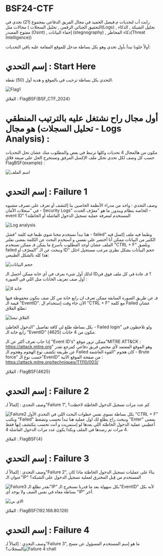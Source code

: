 # BSF24-CTF
رايت أب لتحديات م.فيصل الحميد في مجال الفريق الدفاعي بمجموع (21) تحدي في مجالات مثل ( التحقيق الجنائي الرقمي , تحليل السجلات(Logs) , تحليل الشبكة  , الذكاء مفتوح المصدر (Osint) , إخفاء البيانات (stegnography) , ذكاء المخاطر(Threat Intelligence))

أولاً خلونا نبدأ بأول تحدي وهو بكل بساطة مدخل للموقع المقامة عليه باقي التحديات:
# إسم التحدي : Start Here
التحدي بكل بساطة ترحيب في بالموقع و هدية أول (50) نقطة.

![Flag1](https://github.com/0x1o1/BSF24-CTF/assets/112539392/61c5594b-1b51-4196-924f-873640b2b257)

الفلاق : FlagBSF{BSF_CTF_2024}

# أول مجال راح نشتغل عليه بالترتيب المنطقي هو مجال (تحليل السجلات - Logs Analysis) :
مكون من هالمجال 4 تحديات وكلها ترتبط في بعض والمطلوب منك عشان تحل التحديات حسب كل وصف لكل تحدي تحلل ملف الإكسل المرفق وتستخرج الحل على صيغة فلاق FlagBSF{example} :

![اسم الملف](https://github.com/0x1o1/BSF24-CTF/assets/112539392/53161d0a-8bf6-49e5-a6fa-6f943c37f13b)

# إسم التحدي : Failure 1
وصف التحدي : واحد من مدراء الأنظمة الخاصين بنا إكتشف أو تعرف على تصرف مشبوه في "سجلات الأمان - Security Logs" الخاصة بنظام ويندوز, ما هو "معرّف الحدث - event ID" المستخدم لمعرفة عملية تسجيل الدخول الفاشلة أو الخاطئة؟

![Log analysis](https://github.com/0x1o1/BSF24-CTF/assets/112539392/1a480cf8-713a-4703-9d45-def8ed2f3375)

هنا نبدأ نستخدم مخنا شوي طبعا فيه كلمة "فشل - failed" وطبعا فيه ملف إكسل فيه الكثير من البيانات ممكن أنا أختصر على نفسي و أستخدم البحث عن الكلمة بمعنى نفلتر الملف عشان أوجد المطلوب بأسرع ما يمكن فـ ممكن نستخدم "CTRL + F" ونلصق failed ونبحث عن الـ "المعرّف أو ID"
حجم البيانات بشكل نظري مرعب مستحيل احلل هذا كله بالشكل الطبيعي:

![حجم البيانات](https://github.com/0x1o1/BSF24-CTF/assets/112539392/87c2a8b7-9a01-4741-939b-e9b43c98b207)

لذلك أول شيء بعرف في أي خانة ممكن أحصل الـ ID؟ فـ عادة في كل ملف فوق في أول صف تعريف الخانات مثل اللي في الصورة :

![خانة 4](https://github.com/0x1o1/BSF24-CTF/assets/112539392/2c87f3bb-4675-45be-9723-22c26f69a337)

فـ عن طريق الصورة السابقة ممكن تعرف ان رابع خانة من كل صف بتكون محفوظة فيها قيمة الـ "EventID".
الآن جاء وقت إستخدام ال "CTRL + F" مع كلمة Failed عشان نطلع الفلاق:

![الفلاق تبعنا](https://github.com/0x1o1/BSF24-CTF/assets/112539392/910b42fa-de5b-42a6-83cd-a4cb0e85aea5)

بكل بساطة طلع لي كافة تفاصيل "الدخول الخاطئ - Failed login" ولو تلاحظون في رابع خانة الـ "EventID" مكون من 4 خانات (4625).

إذا حاب تعرف أكثر عن الـ "Event ID's" ممكن تزور موقع"MITRE ATT&CK : https://attack.mitre.org" وهو الموقع المعتمد لأي مختص فريق دفاعي كمرجع تقدر عن طريقة تكشف نوع الهجوم وهجوم الـ Failed كان هجوم "القوة الغاشمة - Brute force" حسب نوع الـ"EvenID" من صفحة الموقع الآتية : https://attack.mitre.org/techniques/T1110/003/

الفلاق : FlagBSF{4625}

# إسم التحدي : Failure 2
وصف التحدي : إكمالاً لـ"Failure 1", كم عدد مرات تسجيل الدخول الخاطئة لاحظت؟

![Failure2](https://github.com/0x1o1/BSF24-CTF/assets/112539392/7a611d86-fbb7-4727-979e-e745ac82fec6)
بكل بساطة نسوي نفس خطوات البحث اللي في التحدي الأول "CTRL + F" ونكتب "Failed" ونبحث راح يطلع لك اول عملية هنا تبدأ تحسب وتضغط "Enter" بمعنى أعطيني عملية الدخول الخاطئة اللي بعدها لو إستمريت و أنت تحسب بتكتشف إنها فقط 4 مرات تم رصدها في الملف وبكذا يكون عدد مرات الدخول الفاشلة 4.

الفلاق : FlagBSF{4}

# إسم التحدي : Failure 3
وصف التحدي : إكمالاً لـ"Failure 2", بناءً على عمليات تسجيل الدخول الخاطئة ماذا كان عنوان الـ"IP" المستخدم من قِبل المخترق لعملية تسجيل الدخول على الشبكة؟

![Failure3](https://github.com/0x1o1/BSF24-CTF/assets/112539392/3c7eee0d-360f-4c99-acd6-1bae520cc1ff)
نقدر نطلع الـ"IP" بكل سهولة بعد ما قدرنا نستخرج الـ"EventID" لأنه بكل بساطة معاه في نفس الصف ولا يوجد أي "IP" آخر.

![الاي بي](https://github.com/0x1o1/BSF24-CTF/assets/112539392/84ff68f6-16d7-4cf6-906c-d36096c61fb0)

الفلاق : FlagBSF{192.168.80.128}

# إسم التحدي : Failure 4
وصف التحدي : إكمالاً لـ"Failure 3", ما هو إسم المستخدم  المسؤول عن مسح السجلات؟![Failure 4 chall](https://github.com/0x1o1/BSF24-CTF/assets/112539392/7d178106-5a5c-4da2-a856-3dd7aa0fdfe8)

